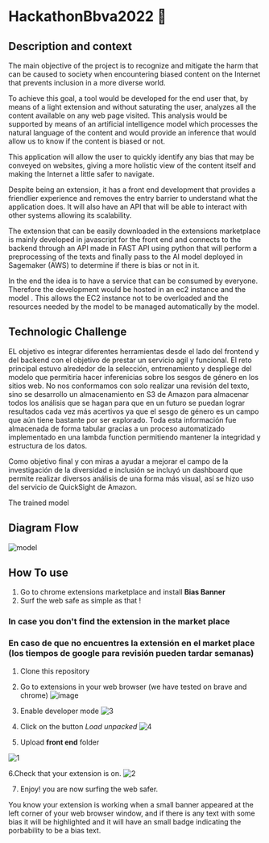 # HackathonBbva2022 :rainbow: 
## Description and context
The main objective of the project is to recognize and mitigate the harm that can be caused to society when encountering biased content on the Internet that prevents inclusion in a more diverse world.

To achieve this goal, a tool would be developed for the end user that, by means of a light extension and without saturating the user, analyzes all the content available on any web page visited. This analysis would be supported by means of an artificial intelligence model which processes the natural language of the content and would provide an inference that would allow us to know if the content is biased or not.

This application will allow the user to quickly identify any bias that may be conveyed on websites, giving a more holistic view of the content itself and making the Internet a little safer to navigate. 

Despite being an extension, it has a front end development that provides a friendlier experience and removes the entry barrier to understand what the application does. It will also have an API that will be able to interact with other systems allowing its scalability. 

The extension that can be easily downloaded in the extensions marketplace is mainly developed in javascript for the front end and connects to the backend through an API made in FAST API using python that will perform a preprocessing of the texts and finally pass to the AI model deployed in Sagemaker (AWS) to determine if there is bias or not in it.

In the end the idea is to have a service that can be consumed by everyone. Therefore the development would be hosted in an ec2 instance and the model . This allows the EC2 instance not to be overloaded and the resources needed by the model to be managed automatically by the model. 

## Technologic Challenge 

EL objetivo es integrar diferentes herramientas desde el lado del frontend y del backend con el objetivo de prestar un servicio agil y funcional. El reto principal estuvo alrededor de la selección, entrenamiento y despliege del modelo que permitiría hacer inferenicias sobre los sesgos de género en los sitios web. No nos conformamos con solo realizar una revisión del texto, sino se desarrollo un almacenamiento en S3 de Amazon para almacenar todos los análisis que se hagan para que en un futuro se puedan lograr resultados cada vez más acertivos ya que el sesgo de género es un campo que aún tiene bastante por ser explorado. Toda esta información fue almacenada de forma tabular gracias a un proceso automatizado implementado en una lambda function permitiendo mantener la integridad y estructura de los datos.

Como objetivo final y con miras a ayudar a mejorar el campo de la investigación de la diversidad e inclusión se incluyó un dashboard que permite realizar diversos análisis de una forma más visual, así se hizo uso del servicio de QuickSight de Amazon.

The trained model 

## Diagram Flow 
![model](https://user-images.githubusercontent.com/65092255/197395103-973d0722-e9ee-4d80-bc94-49461aab9373.png)


## How To use
1. Go to chrome extensions marketplace and install **Bias Banner**
2. Surf the web safe as simple as that !

### In case you don't find the extension in the market place
### En caso de que no encuentres la extensión en el market place (los tiempos de google para revisión pueden tardar semanas)
1. Clone this repository
3. Go to extensions in your web browser (we have tested on brave and chrome) 
![image](https://user-images.githubusercontent.com/91997349/197349340-266c1602-f289-4f06-8045-a849c602c757.png)
3. Enable developer mode
![3](https://user-images.githubusercontent.com/65092255/197394829-36e2d87f-637e-43cd-bc63-cd697cc03c62.png)


4. Click on the button *Load unpacked* 
![4](https://user-images.githubusercontent.com/65092255/197394841-f0903dbb-f862-4152-acc2-5972fcf43fd1.png)

5. Upload **front end** folder

![1](https://user-images.githubusercontent.com/65092255/197394616-5de9f19d-8b6b-492b-bcb8-718cdb1f68f9.png)

6.Check that your extension is on.
![2](https://user-images.githubusercontent.com/65092255/197394696-66c1cb5c-2d89-4812-935d-271236b46b49.png)


7. Enjoy! you are now surfing the web safer. 

You know your extension is working when a small banner appeared at the left corner of your web browser window, and if there is any text with some bias it will be highlighted and it will have an small badge indicating the porbability to be a bias text.
